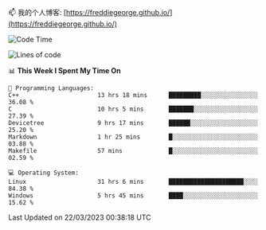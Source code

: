 

<!--
**FreddieGeorge/FreddieGeorge** is a ✨ _special_ ✨ repository because its `README.md` (this file) appears on your GitHub profile.

Here are some ideas to get you started:

- 🔭 I’m currently working on ...
- 🌱 I’m currently learning ...
- 👯 I’m looking to collaborate on ...
- 🤔 I’m looking for help with ...
- 💬 Ask me about ...
- 📫 How to reach me: ...
- 😄 Pronouns: ...
- ⚡ Fun fact: ...
-->


📫 我的个人博客: [https://freddiegeorge.github.io/](https://freddiegeorge.github.io/)


<!--START_SECTION:waka-->
![Code Time](http://img.shields.io/badge/Code%20Time-547%20hrs%2012%20mins-blue)

![Lines of code](https://img.shields.io/badge/From%20Hello%20World%20I%27ve%20Written-1.3%20million%20lines%20of%20code-blue)

📊 **This Week I Spent My Time On** 

```text
💬 Programming Languages: 
C++                      13 hrs 18 mins      █████████░░░░░░░░░░░░░░░░   36.08 % 
C                        10 hrs 5 mins       ███████░░░░░░░░░░░░░░░░░░   27.39 % 
Devicetree               9 hrs 17 mins       ██████░░░░░░░░░░░░░░░░░░░   25.20 % 
Markdown                 1 hr 25 mins        █░░░░░░░░░░░░░░░░░░░░░░░░   03.88 % 
Makefile                 57 mins             █░░░░░░░░░░░░░░░░░░░░░░░░   02.59 % 

💻 Operating System: 
Linux                    31 hrs 6 mins       █████████████████████░░░░   84.38 % 
Windows                  5 hrs 45 mins       ████░░░░░░░░░░░░░░░░░░░░░   15.62 % 
```


 Last Updated on 22/03/2023 00:38:18 UTC
<!--END_SECTION:waka-->
